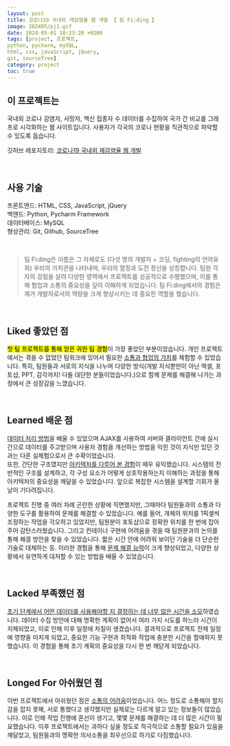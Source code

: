```yaml
---
layout: post
title: 코로나19 국내외 재감염율 웹 개발 【 팀 Fi:ding 】
image: 202405/pj1.gif
date: 2024-05-01 10:23:20 +0200
tags: [project, 프로젝트, 
python, pycharm, mySQL, 
html, css, javaScript, jQuery, 
git, sourceTree]
category: project
toc: true
---
```

## 이 프로젝트는
국내외 코로나 감염자, 사망자, 백신 접종자 수 데이터를 수집하여 국가 간 비교를 그래프로 시각화하는 웹 사이트입니다. 사용자가 각국의 코로나 현황을 직관적으로 파악할 수 있도록 돕습니다. <br>

깃허브 레포지토리: [코로나19 국내외 재감염율 웹 개발](https://github.com/jieun000/FIDING-COVID19ReinfectionRate)

<br>

## 사용 기술
프론트엔드: HTML, CSS, JavaScript, jQuery <br>
백엔드: Python, Pycharm Framework <br>
데이터베이스: MySQL <br>
형상관리: Git, Github, SourceTree

<br>

> 팀 Fi:ding은 이름은 그 자체로도 (다섯 명의 개발자 + 코딩, fighting의 언어유희) 우리의 가치관을 나타내며, 우리의 열정과 도전 정신을 상징합니다. 팀원 각자의 강점을 살려 다양한 영역에서 프로젝트를 성공적으로 수행했으며, 이를 통해 협업과 소통의 중요성을 깊이 이해하게 되었습니다. 팀 Fi:ding에서의 경험은 제가 개발자로서의 역량을 크게 향상시키는 데 중요한 역할을 했습니다. 

<br>

## Liked 좋았던 점
<mark>첫 팀 프로젝트를 통해 얻은 귀한 팀 경험</mark>이 가장 좋았던 부분이었습니다. 개인 프로젝트에서는 겪을 수 없었던 팀워크에 있어서 필요한 <u>소통과 협업의 가치</u>를 체험할 수 있었습니다. 특히, 팀원들과 서로의 지식을 나누며 다양한 방식(개발 지식뿐만이 아닌 엑셀, 포토샵, PPT, 감각까지! 다들 대단한 분들이었습니다.)으로 함께 문제를 해결해 나가는 과정에서 큰 성장감을 느꼈습니다. 

<br>

## Learned 배운 점
<u>데이터 처리 방법</u>을 배울 수 있었으며 AJAX를 사용하여 서버와 클라이언트 간에 실시간으로 데이터를 주고받으며 사용자 경험을 개선하는 방법을 익힌 것이 지식만 있던 것과는 다른 실체험으로서 큰 수확이었습니다. <br>
또한, 간단한 구조였지만 <u>아키텍처를 다루어 본 경험</u>이 매우 유익했습니다. 시스템의 전반적인 구조를 설계하고, 각 구성 요소가 어떻게 상호작용하는지 이해하는 과정을 통해 아키텍처의 중요성을 깨달을 수 있었습니다. 앞으로 복잡한 시스템을 설계할 기회가 올 날이 기다려집니다.

프로젝트 진행 중 여러 차례 곤란한 상황에 직면했지만, 그때마다 팀원들과의 소통과 다양한 도구를 활용하여 문제를 해결할 수 있었습니다. 예를 들어, 개체의 위치를 1픽셀씩 조정하는 작업을 각오하고 있었지만, 팀원분이 포토샵으로 정확한 위치를 한 번에 잡아주어 감탄스러웠습니다. 그리고 컨테이너 구현에 어려움을 겪을 때 팀원분과의 논의를 통해 해결 방안을 찾을 수 있었습니다. 짧은 시간 안에 어려워 보이던 기술을 더 단순한 기술로 대체하는 등. 이러한 경험을 통해 <u>문제 해결 능력</u>이 크게 향상되었고, 다양한 상황에서 유연하게 대처할 수 있는 방법을 배울 수 있었습니다. 

<br>

## Lacked 부족했던 점
<u>초기 단계에서 어떤 데이터를 사용해야할 지 결정하는 데 너무 많은 시간을 소모</u>하였습니다. 데이터 수집 방안에 대해 명확한 계획이 없어서 여러 가지 시도를 하느라 시간이 지체되었고, 이로 인해 이후 일정에 차질이 생겼습니다. 결과적으로 프로젝트 전체 일정에 영향을 미치게 되었고, 중요한 기능 구현과 최적화 작업에 충분한 시간을 할애하지 못했습니다. 이 경험을 통해 초기 계획의 중요성을 다시 한 번 깨닫게 되었습니다.

<br>

## Longed For 아쉬웠던 점
이번 프로젝트에서 아쉬웠던 점은 <u>소통의 어려움</u>이었습니다. 어느 정도로 소통해야 할지 감을 잡지 못해, 서로 통했다고 생각했지만 실제로는 다르게 알고 있는 정보들이 많았습니다. 이로 인해 작업 진행에 혼선이 생기고, 몇몇 문제를 해결하는 데 더 많은 시간이 필요했습니다. 이후 프로젝트에서는 과하다 싶을 정도로 적극적으로 소통할 필요가 있음을 깨달았고, 팀원들과의 명확한 의사소통을 최우선으로 하기로 다짐했습니다.